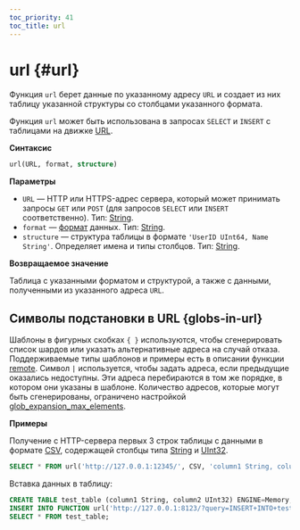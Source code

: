 ```yaml
---
toc_priority: 41
toc_title: url
---
```


# url {#url}

Функция `url` берет данные по указанному адресу `URL` и создает из них таблицу указанной структуры со столбцами указанного формата.

Функция `url` может быть использована в запросах `SELECT` и `INSERT` с таблицами на движке [URL](../../engines/table-engines/special/url.md).

**Синтаксис**

``` sql
url(URL, format, structure)
```

**Параметры**

- `URL` — HTTP или HTTPS-адрес сервера, который может принимать запросы `GET` или `POST` (для запросов `SELECT` или `INSERT` соответственно). Тип: [String](../../sql-reference/data-types/string.md).
- `format` — [формат](../../interfaces/formats.md#formats) данных. Тип: [String](../../sql-reference/data-types/string.md).
- `structure` — структура таблицы в формате `'UserID UInt64, Name String'`. Определяет имена и типы столбцов. Тип: [String](../../sql-reference/data-types/string.md).

**Возвращаемое значение**

Таблица с указанными форматом и структурой, а также с данными, полученными из указанного адреса `URL`.

## Символы подстановки в URL {globs-in-url}

Шаблоны в фигурных скобках `{ }` используются, чтобы сгенерировать список шардов или указать альтернативные адреса на случай отказа. Поддерживаемые типы шаблонов и примеры есть в описании функции [remote](remote.md#globs-in-addresses). 
Символ `|` используется, чтобы задать адреса, если предыдущие оказались недоступны. Эти адреса перебираются в том же порядке, в котором они указаны в шаблоне. Количество адресов, которые могут быть сгенерированы, ограничено настройкой [glob_expansion_max_elements](../../operations/settings/settings.md#glob_expansion_max_elements).


**Примеры**

Получение с HTTP-сервера первых 3 строк таблицы с данными в формате [CSV](../../interfaces/formats.md#csv), содержащей столбцы типа [String](../../sql-reference/data-types/string.md) и [UInt32](../../sql-reference/data-types/int-uint.md).

``` sql
SELECT * FROM url('http://127.0.0.1:12345/', CSV, 'column1 String, column2 UInt32') LIMIT 3;
```

Вставка данных в таблицу:

``` sql
CREATE TABLE test_table (column1 String, column2 UInt32) ENGINE=Memory;
INSERT INTO FUNCTION url('http://127.0.0.1:8123/?query=INSERT+INTO+test_table+FORMAT+CSV', 'CSV', 'column1 String, column2 UInt32') VALUES ('http interface', 42);
SELECT * FROM test_table;
```

